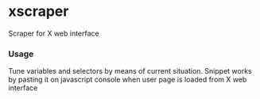 # xscraper
Scraper for X web interface

### Usage
Tune variables and selectors by means of current situation.
Snippet works by pasting it on javascript console when user page is loaded from X web interface
